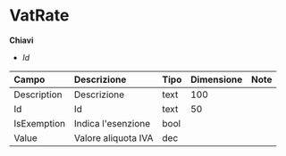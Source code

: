 # VatRate

  
 **Chiavi**

* _Id_

| Campo | Descrizione | Tipo | Dimensione | Note |
| :--- | :--- | :--- | :--- | :--- |
| Description | Descrizione | text | 100 |  |
| Id | Id | text | 50 |  |
| IsExemption | Indica l'esenzione | bool |  |  |
| Value | Valore aliquota IVA | dec |  |  |

